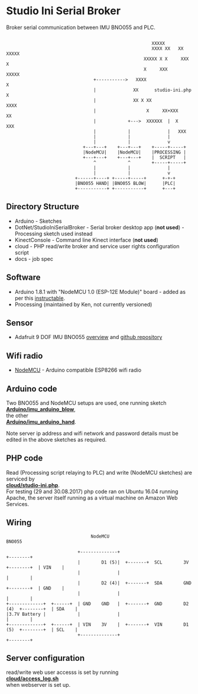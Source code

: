 # Studio Ini Serial Broker

Broker serial communication between IMU BNO055 and PLC.

```
                          
                                                       XXXXX
                                                       XXXX XX   XX XXXXX
                                                    XXXXX X X     XXX  X
                                                    X     XXX          XXXXX
                                 +----------->   XXXX                      X
                                 |              XX      studio-ini.php     X
                                 |              XX X XX                XXXX
                                 |                   X     XX+XXX      XX
                                 |            +--->  XXXXXX  |  X    XXX
                                 |            |              |   XXX
                                 |            |              |
                                 |            |              v
                             +---+---+    +---+---+    +-----+-----+
                             |NodeMCU|    |NodeMCU|    |PROCESSING |
                             +---+---+    +---+---+    |  SCRIPT   |
                                 ^            ^        +-----+-----+
                                 |            |              |
                                 |            |              v
                          +------+----+ +-----+-----+      +-+-+
                          |BNO055 HAND| |BNO055 BLOW|      |PLC|
                          +-----------+ +-----------+      +---+
```
## Directory Structure

* Arduino - Sketches
* DotNet/StudioIniSerialBroker - Serial broker desktop app (**not used**) - Processing sketch used instead
* KinectConsole - Command line Kinect interface (**not used**)
* cloud - PHP read/write broker and service user rights configuration script
* docs - job spec

## Software

* Arduino 1.8.1 with "NodeMCU 1.0 (ESP-12E Module)" board - added as per this [instructable](http://www.instructables.com/id/Quick-Start-to-Nodemcu-ESP8266-on-Arduino-IDE/).
* Processing (maintained by Ken, not currently versioned)

## Sensor

* Adafruit 9 DOF IMU BNO055 [overview](https://learn.adafruit.com/adafruit-bno055-absolute-orientation-sensor/overview) and [github repository](https://github.com/adafruit/Adafruit_BNO055)  

## Wifi radio

* [NodeMCU](http://www.ebay.co.uk/itm/NodeMcu-Lua-WIFI-Internet-Things-development-board-based-ESP8266-CP2102-module-/272041591472) - Arduino compatible ESP8266 wifi radio

## Arduino code

Two BNO055 and NodeMCU setups are used, one running sketch  
[**Arduino/imu_arduino_blow**](https://github.com/dsikar/StudioIniSerialBroker/blob/master/Arduino/imu_arduino_blow/imu_arduino_blow.ino),  
the other  
[**Arduino/imu_arduino_hand**](https://github.com/dsikar/StudioIniSerialBroker/blob/master/Arduino/imu_arduino_blow/imu_arduino_blow.ino).

Note server ip address and wifi network and password details must be edited in the above sketches as required.

## PHP code

Read (Processing script relaying to PLC) and write (NodeMCU sketches) are serviced by  
[**cloud/studio-ini.php**](https://github.com/dsikar/StudioIniSerialBroker/blob/master/cloud/studio-ini.php).  
For testing (29 and 30.08.2017) php code ran on Ubuntu 16.04 running Apache, the server itself running as a virtual machine on Amazon Web Services.

## Wiring

```
                                NodeMCU                                                  BNO055

                           +--------------+                                            +--------+
                           |        D1 (5)|  +-------+  SCL        3V      +--------+  | VIN    |
                           |              |                                            |        |
                           |        D2 (4)|  +-------+  SDA        GND     +--------+  | GND    |
                           |              |                                            |        |
+-------------+  +------+  | GND    GND   |  +-------+  GND        D2 (4)  +--------+  | SDA    |
|3.7V Battery |            |              |                                            |        |
+-------------+  +------+  | VIN    3V    |  +-------+  VIN        D1 (5)  +--------+  | SCL    |
                           +--------------+                                            +--------+
```

## Server configuration

read/write web user accesss is set by running  
[**cloud/access_log.sh**](https://github.com/dsikar/StudioIniSerialBroker/blob/master/cloud/access_log.sh)  
when webserver is set up.

